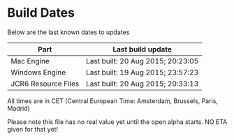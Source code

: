 # Build Dates

Below are the last known dates to updates

Part | Last build update
-----|-----
Mac Engine | Last built: 20 Aug 2015; 20:23:05
Windows Engine | Last built: 19 Aug 2015; 23:57:23
JCR6 Resource Files | Last built: 20 Aug 2015; 20:33:13
All times are in CET (Central European Time: Amsterdam, Brussels, Paris, Madrid)


Please note this file has no real value yet until the open alpha starts. NO ETA given for that yet!
